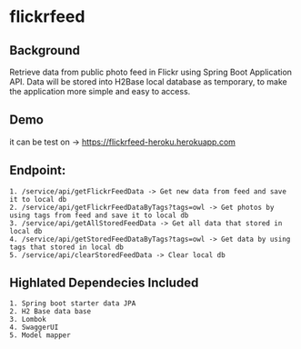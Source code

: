 # flickrfeed 

## Background
Retrieve data from public photo feed in Flickr using Spring Boot Application API. Data will be stored into H2Base local database as temporary, to make the application more simple and easy to access.

## Demo 
it can be test on -> https://flickrfeed-heroku.herokuapp.com

## Endpoint:
    1. /service/api/getFlickrFeedData -> Get new data from feed and save it to local db
    2. /service/api/getFlickrFeedDataByTags?tags=owl -> Get photos by using tags from feed and save it to local db
    3. /service/api/getAllStoredFeedData -> Get all data that stored in local db
    4. /service/api/getStoredFeedDataByTags?tags=owl -> Get data by using tags that stored in local db
    5. /service/api/clearStoredFeedData -> Clear local db

## Highlated Dependecies Included 

    1. Spring boot starter data JPA
    2. H2 Base data base
    3. Lombok
    4. SwaggerUI
    5. Model mapper
